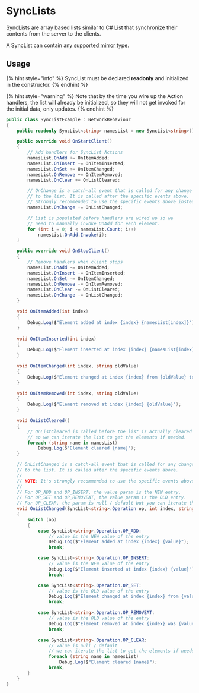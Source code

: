 # SyncLists

SyncLists are array based lists similar to C# [List](https://docs.microsoft.com/en-us/dotnet/api/system.collections.generic.list-1?view=netframework-4.7.2) that synchronize their contents from the server to the clients.

A SyncList can contain any [supported mirror type](../data-types.md).

## Usage <a href="#usage" id="usage"></a>

{% hint style="info" %}
SyncList must be declared **readonly** and initialized in the constructor.
{% endhint %}

{% hint style="warning" %}
Note that by the time you wire up the Action handlers, the list will already be initialized, so they will not get invoked for the initial data, only updates.
{% endhint %}

```csharp
public class SyncListExample : NetworkBehaviour
{
    public readonly SyncList<string> namesList = new SyncList<string>();

    public override void OnStartClient()
    {
        // Add handlers for SyncList Actions
        namesList.OnAdd += OnItemAdded;
        namesList.OnInsert += OnItemInserted;
        namesList.OnSet += OnItemChanged;
        namesList.OnRemove += OnItemRemoved;
        namesList.OnClear += OnListCleared;

        // OnChange is a catch-all event that is called for any change
        // to the list. It is called after the specific events above.
        // Strongly recommended to use the specific events above instead!
        namesList.OnChange += OnListChanged;

        // List is populated before handlers are wired up so we
        // need to manually invoke OnAdd for each element.
        for (int i = 0; i < namesList.Count; i++)
            namesList.OnAdd.Invoke(i);
    }

    public override void OnStopClient()
    {
        // Remove handlers when client stops
        namesList.OnAdd -= OnItemAdded;
        namesList.OnInsert -= OnItemInserted;
        namesList.OnSet -= OnItemChanged;
        namesList.OnRemove -= OnItemRemoved;
        namesList.OnClear -= OnListCleared;
        namesList.OnChange -= OnListChanged;
    }

    void OnItemAdded(int index)
    {
        Debug.Log($"Element added at index {index} {namesList[index]}");
    }

    void OnItemInserted(int index)
    {
        Debug.Log($"Element inserted at index {index} {namesList[index]}");
    }

    void OnItemChanged(int index, string oldValue)
    {
        Debug.Log($"Element changed at index {index} from {oldValue} to {namesList[index]}");
    }

    void OnItemRemoved(int index, string oldValue)
    {
        Debug.Log($"Element removed at index {index} {oldValue}");
    }

    void OnListCleared()
    {
        // OnListCleared is called before the list is actually cleared
        // so we can iterate the list to get the elements if needed.
        foreach (string name in namesList)
            Debug.Log($"Element cleared {name}");
    }

    // OnListChanged is a catch-all event that is called for any change
    // to the list. It is called after the specific events above.
    //
    // NOTE: It's strongly recommended to use the specific events above instead!
    //
    // For OP_ADD and OP_INSERT, the value param is the NEW entry.
    // For OP_SET and OP_REMOVEAT, the value param is the OLD entry.
    // For OP_CLEAR, the param is null / default but you can iterate the list.
    void OnListChanged(SyncList<string>.Operation op, int index, string value)
    {
        switch (op)
        {
            case SyncList<string>.Operation.OP_ADD:
                // value is the NEW value of the entry
                Debug.Log($"Element added at index {index} {value}");
                break;

            case SyncList<string>.Operation.OP_INSERT:
                // value is the NEW value of the entry
                Debug.Log($"Element inserted at index {index} {value}");
                break;

            case SyncList<string>.Operation.OP_SET:
                // value is the OLD value of the entry
                Debug.Log($"Element changed at index {index} from {value} to {namesList[index]}");
                break;

            case SyncList<string>.Operation.OP_REMOVEAT:
                // value is the OLD value of the entry
                Debug.Log($"Element removed at index {index} was {value}");
                break;

            case SyncList<string>.Operation.OP_CLEAR:
                // value is null / default
                // we can iterate the list to get the elements if needed.
                foreach (string name in namesList)
                    Debug.Log($"Element cleared {name}");
                break;
        }
    }
}
```

